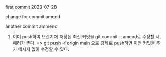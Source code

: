 first commit 2023-07-28

change for commit amend

another commit ammend

1. 이미 push하여 브랜치에 저장된 최신 커밋을 git commit --amend로 수정할 시, 에러가 뜬다.
   => git push -f origin main 으로 강제로 push하면 이전 커밋을 추가 메시지 없이 수정할 수 있다.
